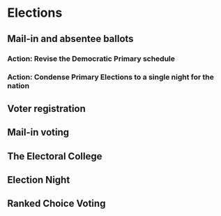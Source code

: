 # Elections

## Mail-in and absentee ballots

### Action: Revise the Democratic Primary schedule ###

### Action: Condense Primary Elections to a single night for the nation


## Voter registration

## Mail-in voting

## The Electoral College

## Election Night

## Ranked Choice Voting



